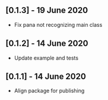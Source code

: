## [0.1.3] - 19 June 2020

* Fix pana not recognizing main class

## [0.1.2] - 14 June 2020

* Update example and tests

## [0.1.1] - 14 June 2020

* Align package for publishing